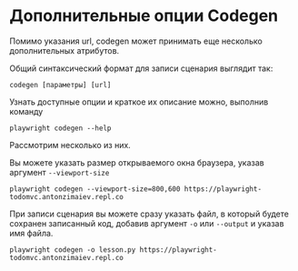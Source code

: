 # Дополнительные опции Codegen

Помимо указания url, сodegen может принимать еще несколько дополнительных атрибутов.

Общий синтаксический формат для записи сценария выглядит так:

`codegen [параметры] [url]`

Узнать доступные опции и краткое их описание можно, выполнив команду

```shell
playwright codegen --help
```

Рассмотрим несколько из них.

Вы можете указать размер открываемого окна браузера, указав аргумент `--viewport-size`

```shell
playwright codegen --viewport-size=800,600 https://playwright-todomvc.antonzimaiev.repl.co
```

При записи сценария вы можете сразу указать файл, в который будете сохранен записанный код, добавив аргумент `-о` или
`--output` и указав имя файла.

```shell
playwright codegen -o lesson.py https://playwright-todomvc.antonzimaiev.repl.co
```
